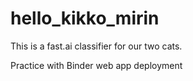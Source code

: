 # hello_kikko_mirin
This is a fast.ai classifier for our two cats.

Practice with Binder web app deployment
